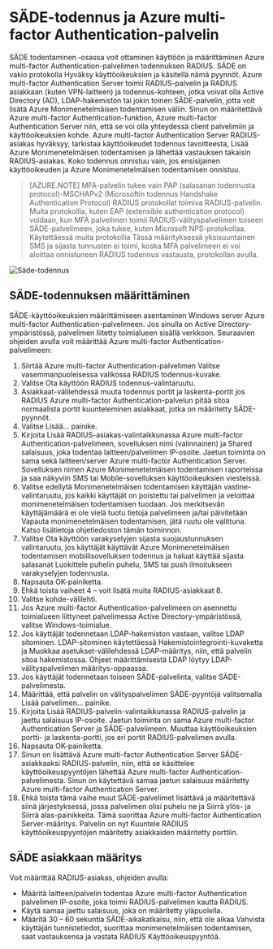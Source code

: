 <properties 
    pageTitle="SÄDE-todennus ja Azure multi-factor Authentication-palvelin"
    description="Tämä on, jotka auttavat käyttöönotto RADIUS-todennus ja Azure multi-factor Authentication Server Azure multi-factor authentication-sivu."
    services="multi-factor-authentication"
    documentationCenter=""
    authors="kgremban"
    manager="femila"
    editor="curtand"/>

<tags
    ms.service="multi-factor-authentication"
    ms.workload="identity"
    ms.tgt_pltfrm="na"
    ms.devlang="na"
    ms.topic="get-started-article"
    ms.date="08/15/2016"
    ms.author="kgremban"/>



# <a name="radius-authentication-and-azure-multi-factor-authentication-server"></a>SÄDE-todennus ja Azure multi-factor Authentication-palvelin

SÄDE todentaminen ‑osassa voit ottaminen käyttöön ja määrittäminen Azure multi-factor Authentication-palvelimen todennuksen RADIUS. SÄDE on vakio protokolla Hyväksy käyttöoikeuksien ja käsitellä nämä pyynnöt. Azure multi-factor Authentication Server toimii RADIUS-palvelin ja RADIUS asiakkaan (kuten VPN-laitteen) ja todennus-kohteen, jotka voivat olla Active Directory (AD), LDAP-hakemiston tai jokin toinen SÄDE-palvelin, jotta voit lisätä Azure Monimenetelmäisen todentamisen väliin. Sinun on määritettävä Azure multi-factor Authentication-funktion, Azure multi-factor Authentication Server niin, että se voi olla yhteydessä client palvelimiin ja käyttöoikeuksien kohde. Azure multi-factor Authentication Server RADIUS-asiakas hyväksyy, tarkistaa käyttöoikeudet todennus tavoitteesta, Lisää Azure Monimenetelmäisen todentamisen ja lähettää vastauksen takaisin RADIUS-asiakas. Koko todennus onnistuu vain, jos ensisijainen käyttöoikeuden ja Azure Monimenetelmäisen todentamisen onnistuu.

>[AZURE.NOTE]
>MFA-palvelin tukee vain PAP (salasanan todennusta protocol)-MSCHAPv2 (Microsoftin todennus Handshake Authentication Protocol) RADIUS protokollat toimiva RADIUS-palvelin.  Muita protokollia, kuten EAP (extensible authentication protocol) voidaan, kun MFA palvelimen toimii RADIUS-välityspalvelimen toiseen SÄDE-palvelimeen, joka tukee, kuten Microsoft NPS-protokollaa.
></br>
>Käytettäessä muita protokollia Tässä määrityksessä yksisuuntainen SMS ja sijasta tunnusten ei toimi, koska MFA palvelimeen ei voi aloittaa onnistuneen RADIUS todennus vastausta, protokollan avulla.


![Säde-todennus](./media/multi-factor-authentication-get-started-server-rdg/radius.png)

## <a name="radius-authentication-configuration"></a>SÄDE-todennuksen määrittäminen

SÄDE-käyttöoikeuksien määrittämiseen asentaminen Windows server Azure multi-factor Authentication-palvelimeen. Jos sinulla on Active Directory-ympäristössä, palvelimen liitetty toimialueen sisällä verkkoon. Seuraavien ohjeiden avulla voit määrittää Azure multi-factor Authentication-palvelimeen:

1. Siirtää Azure multi-factor Authentication-palvelimen Valitse vasemmanpuoleisessa valikossa RADIUS todennus-kuvake.
2. Valitse Ota käyttöön RADIUS todennus-valintaruutu.
3. Asiakkaat-välilehdessä muuta todennus portit ja laskenta-portit jos RADIUS Azure multi-factor Authentication-palvelun pitää sitoa normaalista portit kuunteleminen asiakkaat, jotka on määritetty SÄDE-pyynnöt.
4. Valitse Lisää... painike.
5. Kirjoita Lisää RADIUS-asiakas-valintaikkunassa Azure multi-factor Authentication-palvelimeen, sovelluksen nimi (valinnainen) ja Shared salaisuus, joka todentaa laitteen/palvelimen IP-osoite. Jaetun toiminta on sama sekä laitteen/server Azure multi-factor Authentication Server. Sovelluksen nimen Azure Monimenetelmäisen todentamisen raporteissa ja saa näkyviin SMS tai Mobile-sovelluksen käyttöoikeuksien viesteissä.
6. Valitse edellytä Monimenetelmäisen todentamisen käyttäjän vastine-valintaruutu, jos kaikki käyttäjät on poistettu tai palvelimen ja veloittaa monimenetelmäisen todentamisen tuodaan. Jos merkitsevän käyttäjämäärä ei ole vielä tuotu tietoja palvelimeen ja/tai päivitetään Vapauta monimenetelmäisen todentamisen, jätä ruutu ole valittuna. Katso lisätietoja ohjetiedoston tämän toiminnon.
7. Valitse Ota käyttöön varakyselyjen sijasta suojaustunnuksen valintaruutu, jos käyttäjät käyttävät Azure Monimenetelmäisen todentamisen mobiilisovelluksen todennus ja haluat käyttää sijasta salasanat Luokittele puhelin puhelu, SMS tai push ilmoitukseen varakyselyjen todennusta.
8. Napsauta OK-painiketta.
9. Ehkä toista vaiheet 4 – voit lisätä muita RADIUS-asiakkaat 8.
10. Valitse kohde-välilehti.
11. Jos Azure multi-factor Authentication-palvelimeen on asennettu toimialueen liittyneet palvelimessa Active Directory-ympäristössä, valitse Windows-toimialue.
12. Jos käyttäjät todennetaan LDAP-hakemiston vastaan, valitse LDAP sitominen. LDAP-sitominen käytettäessä Hakemistointegrointi-kuvaketta ja Muokkaa asetukset-välilehdessä LDAP-määritys, niin, että palvelin sitoa hakemistossa. Ohjeet määrittämisestä LDAP löytyy LDAP-välityspalvelimen määritys-oppaassa.
13. Jos käyttäjät todennetaan toiseen SÄDE-palvelinta, valitse SÄDE-palvelimesta.
14. Määrittää, että palvelin on välityspalvelimen SÄDE-pyyntöjä valitsemalla Lisää palvelimen... painike.
15. Kirjoita Lisää RADIUS-palvelin-valintaikkunassa RADIUS-palvelin ja jaettu salaisuus IP-osoite. Jaetun toiminta on sama Azure multi-factor Authentication Server ja SÄDE-palvelimeen. Muuttaa käyttöoikeuksien portti- ja laskenta-portti, jos eri portit RADIUS-palvelimen avulla.
16. Napsauta OK-painiketta.
17. Sinun on lisättävä Azure multi-factor Authentication Server SÄDE-asiakkaaksi RADIUS-palvelin, niin, että se käsittelee käyttöoikeuspyyntöjen lähettää Azure multi-factor Authentication-palvelimesta. Sinun on käytettävä samaa jaetun salaisuus määritetty Azure multi-factor Authentication Server.
18. Ehkä toista tämä vaihe muut SÄDE-palvelimet lisättävä ja määritettävä siinä järjestyksessä, jossa palvelimen olisi puhelu ne ja Siirrä ylös- ja Siirrä alas-painikkeita. Tämä suorittaa Azure multi-factor Authentication Server-määritys. Palvelin on nyt Kuuntele RADIUS käyttöoikeuspyyntöjen määritetty asiakkaiden määritetty porttiin.   


## <a name="radius-client-configuration"></a>SÄDE asiakkaan määritys

Voit määrittää RADIUS-asiakas, ohjeiden avulla:

- Määritä laitteen/palvelin todentaa Azure multi-factor Authentication palvelimen IP-osoite, joka toimii RADIUS-palvelimen kautta RADIUS.
- Käytä samaa jaettu salaisuus, joka on määritetty yläpuolella.
- Määritä 30 – 60 sekuntia SÄDE-aikakatkaisu, niin, että ole aikaa Vahvista käyttäjän tunnistetiedot, suorittaa monimenetelmäisen todentamisen, saat vastauksensa ja vastata RADIUS Käyttöoikeuspyyntöä.
